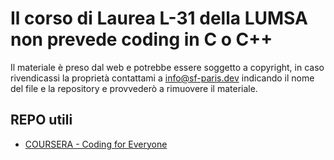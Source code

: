 # Il corso di Laurea L-31 della LUMSA non prevede coding in C o C++
Il materiale è preso dal web e potrebbe essere soggetto a copyright, in caso rivendicassi la proprietà contattami a [info@sf-paris.dev](mailto:info@sf-paris.dev) indicando il nome del file e la repository e provvederò a rimuovere il materiale.

## REPO utili
- [COURSERA - Coding for Everyone](https://github.com/Phantom-fs/Coding-for-Everyone-C-and-CPP)

